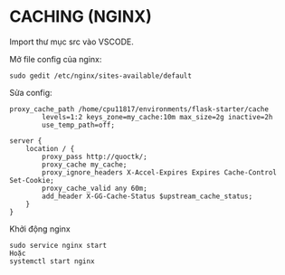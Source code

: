 # CACHING (NGINX)

Import thư mục src vào VSCODE.

Mở file config của nginx:
```
sudo gedit /etc/nginx/sites-available/default
```

Sửa config:
```
proxy_cache_path /home/cpu11817/environments/flask-starter/cache
        levels=1:2 keys_zone=my_cache:10m max_size=2g inactive=2h
        use_temp_path=off;

server {
    location / {
        proxy_pass http://quoctk/;
        proxy_cache my_cache;
		proxy_ignore_headers X-Accel-Expires Expires Cache-Control Set-Cookie; 
		proxy_cache_valid any 60m;
		add_header X-GG-Cache-Status $upstream_cache_status;
    }
}
```
Khởi động nginx
```
sudo service nginx start
Hoặc
systemctl start nginx
```









